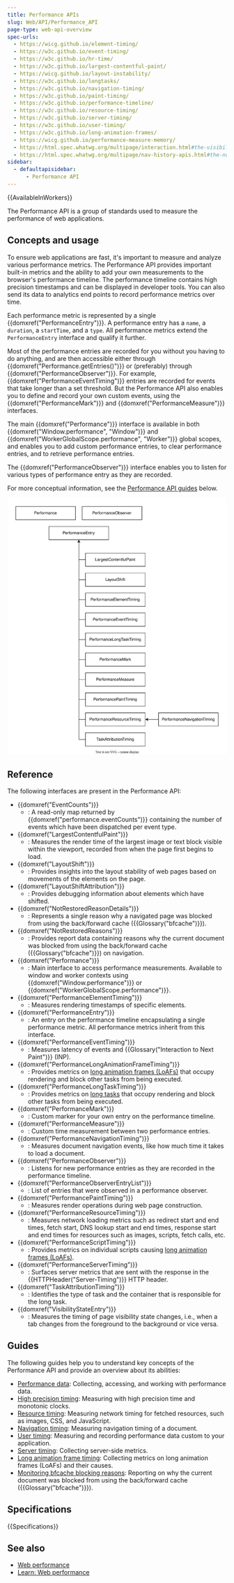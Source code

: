 ```yaml
---
title: Performance APIs
slug: Web/API/Performance_API
page-type: web-api-overview
spec-urls:
  - https://wicg.github.io/element-timing/
  - https://w3c.github.io/event-timing/
  - https://w3c.github.io/hr-time/
  - https://w3c.github.io/largest-contentful-paint/
  - https://wicg.github.io/layout-instability/
  - https://w3c.github.io/longtasks/
  - https://w3c.github.io/navigation-timing/
  - https://w3c.github.io/paint-timing/
  - https://w3c.github.io/performance-timeline/
  - https://w3c.github.io/resource-timing/
  - https://w3c.github.io/server-timing/
  - https://w3c.github.io/user-timing/
  - https://w3c.github.io/long-animation-frames/
  - https://wicg.github.io/performance-measure-memory/
  - https://html.spec.whatwg.org/multipage/interaction.html#the-visibilitystateentry-interface
  - https://html.spec.whatwg.org/multipage/nav-history-apis.html#the-notrestoredreasons-interface
sidebar:
  - defaultapisidebar:
      - Performance API
---
```


{{AvailableInWorkers}}

The Performance API is a group of standards used to measure the performance of web applications.

## Concepts and usage

To ensure web applications are fast, it's important to measure and analyze various performance metrics. The Performance API provides important built-in metrics and the ability to add your own measurements to the browser's performance timeline. The performance timeline contains high precision timestamps and can be displayed in developer tools. You can also send its data to analytics end points to record performance metrics over time.

Each performance metric is represented by a single {{domxref("PerformanceEntry")}}. A performance entry has a `name`, a `duration`, a `startTime`, and a `type`. All performance metrics extend the `PerformanceEntry` interface and qualify it further.

Most of the performance entries are recorded for you without you having to do anything, and are then accessible either through {{domxref("Performance.getEntries()")}} or (preferably) through {{domxref("PerformanceObserver")}}. For example, {{domxref("PerformanceEventTiming")}} entries are recorded for events that take longer than a set threshold. But the Performance API also enables you to define and record your own custom events, using the {{domxref("PerformanceMark")}} and {{domxref("PerformanceMeasure")}} interfaces.

The main {{domxref("Performance")}} interface is available in both {{domxref("Window.performance", "Window")}} and {{domxref("WorkerGlobalScope.performance", "Worker")}} global scopes, and enables you to add custom performance entries, to clear performance entries, and to retrieve performance entries.

The {{domxref("PerformanceObserver")}} interface enables you to listen for various types of performance entry as they are recorded.

For more conceptual information, see the [Performance API guides](#guides) below.

![UML diagram of Performance APIs](diagram.svg)

## Reference

The following interfaces are present in the Performance API:

- {{domxref("EventCounts")}}
  - : A read-only map returned by {{domxref("performance.eventCounts")}} containing the number of events which have been dispatched per event type.
- {{domxref("LargestContentfulPaint")}}
  - : Measures the render time of the largest image or text block visible within the viewport, recorded from when the page first begins to load.
- {{domxref("LayoutShift")}}
  - : Provides insights into the layout stability of web pages based on movements of the elements on the page.
- {{domxref("LayoutShiftAttribution")}}
  - : Provides debugging information about elements which have shifted.
- {{domxref("NotRestoredReasonDetails")}}
  - : Represents a single reason why a navigated page was blocked from using the back/forward cache ({{Glossary("bfcache")}}).
- {{domxref("NotRestoredReasons")}}
  - : Provides report data containing reasons why the current document was blocked from using the back/forward cache ({{Glossary("bfcache")}}) on navigation.
- {{domxref("Performance")}}
  - : Main interface to access performance measurements. Available to window and worker contexts using {{domxref("Window.performance")}} or {{domxref("WorkerGlobalScope.performance")}}.
- {{domxref("PerformanceElementTiming")}}
  - : Measures rendering timestamps of specific elements.
- {{domxref("PerformanceEntry")}}
  - : An entry on the performance timeline encapsulating a single performance metric. All performance metrics inherit from this interface.
- {{domxref("PerformanceEventTiming")}}
  - : Measures latency of events and {{Glossary("Interaction to Next Paint")}} (INP).
- {{domxref("PerformanceLongAnimationFrameTiming")}}
  - : Provides metrics on [long animation frames (LoAFs)](/en-US/docs/Web/API/Performance_API/Long_animation_frame_timing#what_is_a_long_animation_frame) that occupy rendering and block other tasks from being executed.
- {{domxref("PerformanceLongTaskTiming")}}
  - : Provides metrics on [long tasks](/en-US/docs/Glossary/Long_task) that occupy rendering and block other tasks from being executed.
- {{domxref("PerformanceMark")}}
  - : Custom marker for your own entry on the performance timeline.
- {{domxref("PerformanceMeasure")}}
  - : Custom time measurement between two performance entries.
- {{domxref("PerformanceNavigationTiming")}}
  - : Measures document navigation events, like how much time it takes to load a document.
- {{domxref("PerformanceObserver")}}
  - : Listens for new performance entries as they are recorded in the performance timeline.
- {{domxref("PerformanceObserverEntryList")}}
  - : List of entries that were observed in a performance observer.
- {{domxref("PerformancePaintTiming")}}
  - : Measures render operations during web page construction.
- {{domxref("PerformanceResourceTiming")}}
  - : Measures network loading metrics such as redirect start and end times, fetch start, DNS lookup start and end times, response start and end times for resources such as images, scripts, fetch calls, etc.
- {{domxref("PerformanceScriptTiming")}}
  - : Provides metrics on individual scripts causing [long animation frames (LoAFs)](/en-US/docs/Web/API/Performance_API/Long_animation_frame_timing#what_is_a_long_animation_frame).
- {{domxref("PerformanceServerTiming")}}
  - : Surfaces server metrics that are sent with the response in the {{HTTPHeader("Server-Timing")}} HTTP header.
- {{domxref("TaskAttributionTiming")}}
  - : Identifies the type of task and the container that is responsible for the long task.
- {{domxref("VisibilityStateEntry")}}
  - : Measures the timing of page visibility state changes, i.e., when a tab changes from the foreground to the background or vice versa.

## Guides

The following guides help you to understand key concepts of the Performance API and provide an overview about its abilities:

- [Performance data](/en-US/docs/Web/API/Performance_API/Performance_data): Collecting, accessing, and working with performance data.
- [High precision timing](/en-US/docs/Web/API/Performance_API/High_precision_timing): Measuring with high precision time and monotonic clocks.
- [Resource timing](/en-US/docs/Web/API/Performance_API/Resource_timing): Measuring network timing for fetched resources, such as images, CSS, and JavaScript.
- [Navigation timing](/en-US/docs/Web/API/Performance_API/Navigation_timing): Measuring navigation timing of a document.
- [User timing](/en-US/docs/Web/API/Performance_API/User_timing): Measuring and recording performance data custom to your application.
- [Server timing](/en-US/docs/Web/API/Performance_API/Server_timing): Collecting server-side metrics.
- [Long animation frame timing](/en-US/docs/Web/API/Performance_API/Long_animation_frame_timing): Collecting metrics on long animation frames (LoAFs) and their causes.
- [Monitoring bfcache blocking reasons](/en-US/docs/Web/API/Performance_API/Monitoring_bfcache_blocking_reasons): Reporting on why the current document was blocked from using the back/forward cache ({{Glossary("bfcache")}}).

## Specifications

{{Specifications}}

## See also

- [Web performance](/en-US/docs/Web/Performance)
- [Learn: Web performance](/en-US/docs/Learn_web_development/Extensions/Performance)
